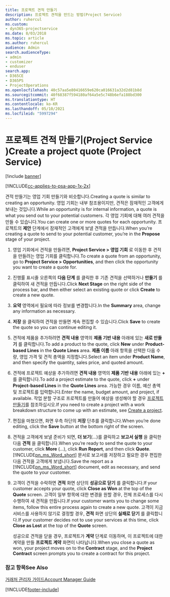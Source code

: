 ```yaml
---
title: 프로젝트 견적 만들기
description: 프로젝트 견적을 만드는 방법(Project Service)
author: ruhercul
ms.custom:
- dyn365-projectservice
ms.date: 8/03/2018
ms.topic: article
ms.author: ruhercul
audience: Admin
search.audienceType:
- admin
- customizer
- enduser
search.app:
- D365CE
- D365PS
- ProjectOperations
ms.openlocfilehash: 40c57aa5e80416659e620ca016631a32d2d81b8d
ms.sourcegitcommit: 40f68387f594180af64a5e5c748b6efa188bd300
ms.translationtype: HT
ms.contentlocale: ko-KR
ms.lasthandoff: 05/10/2021
ms.locfileid: "5997294"
---
```

# <a name="create-a-project-quote-project-service"></a><span data-ttu-id="12c8b-103">프로젝트 견적 만들기(Project Service )</span><span class="sxs-lookup"><span data-stu-id="12c8b-103">Create a project quote (Project Service)</span></span>

[!include [banner](../includes/psa-now-project-operations.md)]

[!INCLUDE[cc-applies-to-psa-app-1x-2x](../includes/cc-applies-to-psa-app-1x-2x.md)]

<span data-ttu-id="12c8b-104">견적 만들기는 영업 기회 만들기와 비슷합니다.</span><span class="sxs-lookup"><span data-stu-id="12c8b-104">Creating a quote is similar to creating an opportunity.</span></span> <span data-ttu-id="12c8b-105">영업 기회는 내부 참조용이지만, 견적은 잠재적인 고객에게 보내는 것입니다.</span><span class="sxs-lookup"><span data-stu-id="12c8b-105">While an opportunity is for internal information, a quote is what you send out to your potential customers.</span></span> <span data-ttu-id="12c8b-106">각 영업 기회에 대해 여러 견적을 만들 수 있습니다.</span><span class="sxs-lookup"><span data-stu-id="12c8b-106">You can create one or more quotes for each opportunity.</span></span> <span data-ttu-id="12c8b-107">프로젝트의 **제안** 단계에서 잠재적인 고객에게 보낼 견적을 만듭니다.</span><span class="sxs-lookup"><span data-stu-id="12c8b-107">When you’re creating a quote to send to your potential customer, you’re in the **Propose** stage of your project.</span></span>  
  
1. <span data-ttu-id="12c8b-108">영업 기회에서 견적을 만들려면, **Project Service > 영업 기회** 로 이동한 후 견적을 만들려는 영업 기회를 클릭합니다.</span><span class="sxs-lookup"><span data-stu-id="12c8b-108">To create a quote from an opportunity, go to **Project Service > Opportunities**, and then click the opportunity you want to create a quote for.</span></span>  
  
2. <span data-ttu-id="12c8b-109">진행률 표시줄 오른쪽의 **다음 단계** 를 클릭한 후 기존 견적을 선택하거나 **만들기** 를 클릭하여 새 견적을 만듭니다.</span><span class="sxs-lookup"><span data-stu-id="12c8b-109">Click **Next Stage** on the right side of the process bar, and then either select an existing quote or click **Create** to create a new quote.</span></span>  
  
3. <span data-ttu-id="12c8b-110">**요약** 영역에서 필요에 따라 정보를 변경합니다.</span><span class="sxs-lookup"><span data-stu-id="12c8b-110">In the **Summary** area, change any information as necessary.</span></span>  
  
4. <span data-ttu-id="12c8b-111">**저장** 을 클릭하여 견적을 만들면 계속 편집할 수 있습니다.</span><span class="sxs-lookup"><span data-stu-id="12c8b-111">Click **Save** to create the quote so you can continue editing it.</span></span>  
  
5. <span data-ttu-id="12c8b-112">견적에 제품을 추가하려면 **견적 내용** 영역의 **제품 기반 내용** 아래에 있는 **새로 만들기** 를 클릭합니다.</span><span class="sxs-lookup"><span data-stu-id="12c8b-112">To add a product to the quote, click **New** under **Product-based Lines** in the **Quote Lines** area.</span></span> <span data-ttu-id="12c8b-113">**제품 이름** 아래 항목을 선택한 다음 수량, 영업 가격 및 견적 총액을 지정합니다.</span><span class="sxs-lookup"><span data-stu-id="12c8b-113">Select an item under **Product Name**, and then specify the quantity, sales price, and quoted amount.</span></span>  
  
6. <span data-ttu-id="12c8b-114">견적에 프로젝트 예상을 추가하려면 **견적 내용** 영역의 **제품 기반 내용** 아래에 있는 **+** 를 클릭합니다.</span><span class="sxs-lookup"><span data-stu-id="12c8b-114">To add a project estimate to the quote, click **+** under **Project-based Lines** in the **Quote Lines** area.</span></span> <span data-ttu-id="12c8b-115">가능한 경우 이름, 예산 총액 및 프로젝트를 입력합니다.</span><span class="sxs-lookup"><span data-stu-id="12c8b-115">Enter the name, budget amount, and project, if available.</span></span> <span data-ttu-id="12c8b-116">작업 분할 구조로 프로젝트를 만들어 예상을 생성해야 할 경우 [프로젝트 만들기](../psa/create-project.md)를 참조하십시오.</span><span class="sxs-lookup"><span data-stu-id="12c8b-116">If you need to create a project with a work breakdown structure to come up with an estimate, see [Create a project](../psa/create-project.md).</span></span>  
  
7. <span data-ttu-id="12c8b-117">편집을 마쳤으면, 화면 우측 하단의 **저장** 단추를 클릭합니다.</span><span class="sxs-lookup"><span data-stu-id="12c8b-117">When you’re done editing, click the **Save** button at the bottom right of the screen.</span></span>  
  
8. <span data-ttu-id="12c8b-118">견적을 고객에게 보낼 준비가 되면, **더 보기**(...)를 클릭하고 **보고서 실행** 을 클릭한 다음 **견적** 을 클릭합니다.</span><span class="sxs-lookup"><span data-stu-id="12c8b-118">When you’re ready to send the quote to your customer, click **More** (…), click **Run Report**, and then click **Quote**.</span></span> <span data-ttu-id="12c8b-119">[!INCLUDE[pn_ms_Word_short](../includes/pn-ms-word-short.md)] 문서로 보고서를 저장하고 필요한 경우 편집한 다음 견적을 고객에게 보냅니다.</span><span class="sxs-lookup"><span data-stu-id="12c8b-119">Save the report as a [!INCLUDE[pn_ms_Word_short](../includes/pn-ms-word-short.md)] document, edit as necessary, and send the quote to your customer.</span></span>  
  
9. <span data-ttu-id="12c8b-120">고객이 견적을 수락하면 **견적** 화면 상단의 **성공으로 닫기** 를 클릭합니다.</span><span class="sxs-lookup"><span data-stu-id="12c8b-120">If your customer accepts your quote, click **Close as Won** at the top of the **Quote** screen.</span></span> <span data-ttu-id="12c8b-121">고객이 일부 항목에 대한 변경을 원할 경우, 전체 프로세스를 다시 수행하여 새 견적을 만듭니다.</span><span class="sxs-lookup"><span data-stu-id="12c8b-121">If your customer wants you to change some items, follow this entire process again to create a new quote.</span></span> <span data-ttu-id="12c8b-122">고객이 지금 서비스를 사용하지 않기로 결정할 경우, **견적** 화면 상단의 **실패로 닫기** 를 클릭합니다.</span><span class="sxs-lookup"><span data-stu-id="12c8b-122">If your customer decides not to use your services at this time, click **Close as Lost** at the top of the **Quote** screen.</span></span>  
  
   <span data-ttu-id="12c8b-123">성공으로 견적을 닫을 경우, 프로젝트가 **계약** 단계로 이동하며, 이 프로젝트에 대한 계약을 만들 **프로젝트 계약** 화면이 나타납니다.</span><span class="sxs-lookup"><span data-stu-id="12c8b-123">When you close a quote as won, your project moves on to the **Contract** stage, and the **Project Contract** screen prompts you to create a contract for this project.</span></span>  
  
### <a name="see-also"></a><span data-ttu-id="12c8b-124">참고 항목</span><span class="sxs-lookup"><span data-stu-id="12c8b-124">See Also</span></span>  
 [<span data-ttu-id="12c8b-125">거래처 관리자 가이드</span><span class="sxs-lookup"><span data-stu-id="12c8b-125">Account Manager Guide</span></span>](../psa/account-manager-guide.md)


[!INCLUDE[footer-include](../includes/footer-banner.md)]
